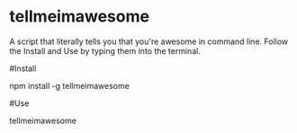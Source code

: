 # tellmeimawesome

A script that literally tells you that you're awesome in command line. Follow the Install and Use by typing them into the terminal.

#Install

  npm install -g tellmeimawesome

#Use

  tellmeimawesome
